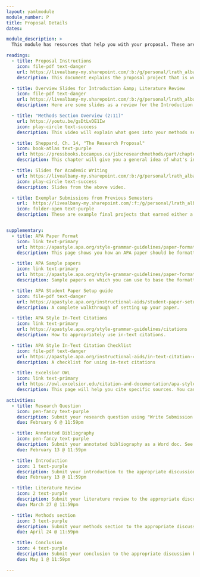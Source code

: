 ```yaml
---
layout: yamlmodule
module_number: P
title: Proposal Details
dates:

module_description: >
  This module has resources that help you with your proposal. These are resources that will appear in other modules, but are linked here for your convenience.

readings:
  - title: Proposal Instructions
    icon: file-pdf text-danger
    url: https://livealbany-my.sharepoint.com/:b:/g/personal/lrath_albany_edu/EclHRXpO6ZRGl5YLyc5PN1oBOlAXE2w4a-8yKTvK4KOIAQ?e=TOP815
    description: This document explains the proposal project that is worth 60% of your final grade in this course. Rubric included.

  - title: Overview Slides for Introduction &amp; Literature Review
    icon: file-pdf text-danger
    url: https://livealbany-my.sharepoint.com/:b:/g/personal/lrath_albany_edu/EVpW2KxPOYZPmkVcQEf8w8EBYWNwHFBmEQz_ZklJ1DWAfw?e=OTg2wo
    description: Here are some slides as a review for the Introduction &amp; Literature Review. In previous versions of the course this was known as part 1.

  - title: "Methods Section Overview (2:11)"
    url: https://youtu.be/gsDtLvDE1Iw
    icon: play-circle text-success
    description: This video will explain what goes into your methods section.

  - title: Sheppard, Ch. 14, "The Research Proposal"
    icon: book-atlas text-purple
    url: https://pressbooks.bccampus.ca/jibcresearchmethods/part/chapter-13-2/
    description: This chapter will give you a general idea of what's involved in your final project.

  - title: Slides for Academic Writing
    url: https://livealbany-my.sharepoint.com/:b:/g/personal/lrath_albany_edu/EbZNTjEJn9RNofLTXPmMDbMByg-UgZ8Yp6dAowI2okR5LA?e=z6k8QO
    icon: play-circle text-success
    description: Slides from the above video.

  - title: Exemplar Submissions from Previous Semesters
    url:  https://livealbany-my.sharepoint.com/:f:/g/personal/lrath_albany_edu/ElDIG8cITF9HvlzXeMitTMcB5PMNo8UZqUIyU-RSuy49IQ?e=jteFNp
    icon: folder-open text-purple
    description: These are example final projects that earned either a 99 or 100%.


supplementary:
  - title: APA Paper Format
    icon: link text-primary
    url: https://apastyle.apa.org/style-grammar-guidelines/paper-format
    description: This page shows you how an APA paper should be formatted. There is also a template you can use. You only need to use the <em>student</em> version.

  - title: APA Sample papers
    icon: link text-primary
    url: https://apastyle.apa.org/style-grammar-guidelines/paper-format/sample-papers
    description: Sample papers on which you can use to base the formatting of your paper. Again, you only need the <em>student</em> version.

  - title: APA Student Paper Setup guide
    icon: file-pdf text-danger
    url: https://apastyle.apa.org/instructional-aids/student-paper-setup-guide.pdf
    description: A complete walkthrough of setting up your paper.

  - title: APA Style In-Text Citations
    icon: link text-primary
    url: https://apastyle.apa.org/style-grammar-guidelines/citations
    description: How to appropriately use in-text citations.

  - title: APA Style In-Text Citation Checklist
    icon: file-pdf text-danger
    url: https://apastyle.apa.org/instructional-aids/in-text-citation-checklist.pdf
    description: A checklist for using in-text citations

  - title: Excelsior OWL
    icon: link text-primary
    url: https://owl.excelsior.edu/citation-and-documentation/apa-style/
    description: This page will help you cite specific sources. You can also use the APA Style page listed under Course Resources above.

activities:
  - title: Research Question
    icon: pen-fancy text-purple
    description: Submit your research question using "Write Submission." See module 3.
    due: February 6 @ 11:59pm

  - title: Annotated Bibliography
    icon: pen-fancy text-purple
    description: Submit your annotated bibliography as a Word doc. See Module 4.
    due: February 13 @ 11:59pm

  - title: Introduction
    icon: 1 text-purple
    description: Submit your introduction to the appropriate discussion board, give feedback to your classmates, and then submit a revised introduction.
    due: February 13 @ 11:59pm

  - title: Literature Review
    icon: 2 text-purple
    description: Submit your literature review to the appropriate discussion board, give feedback to your classmates, and then submit a revised literature review.
    due: March 27 @ 11:59pm

  - title: Methods section
    icon: 3 text-purple
    description: Submit your methods section to the appropriate discussion board, give feedback to your classmates, and then submit a revised methods section.
    due: April 24 @ 11:59pm

  - title: Conclusion
    icon: 4 text-purple
    description: Submit your conclusion to the appropriate discussion board, give feedback to your classmates, and then submit a revised methods section.
    due: May 1 @ 11:59pm

---
```

